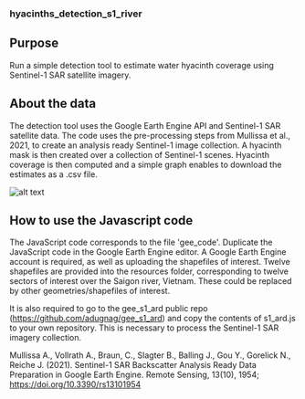 ### hyacinths_detection_s1_river
## Purpose

Run a simple detection tool to estimate water hyacinth coverage using Sentinel-1 SAR satellite imagery. 

## About the data

The detection tool uses the Google Earth Engine API and Sentinel-1 SAR satellite data. The code uses the pre-processing steps from Mullissa et al., 2021, to create an analysis ready Sentinel-1 image collection. A hyacinth mask is then created over a collection of Sentinel-1 scenes. Hyacinth coverage is then computed and a simple graph enables to download the estimates as a .csv file. 

![alt text](https://postimg.cc/dZ0bFV1K/9ba56a5c)

## How to use the Javascript code

The JavaScript code corresponds to the file 'gee_code'. Duplicate the JavaScript code in the Google Earth Engine editor. A Google Earth Engine account is required, as well as uploading the shapefiles of interest. Twelve shapefiles are provided into the resources folder, corresponding to twelve sectors of interest over the Saigon river, Vietnam. These could be replaced by other geometries/shapefiles of interest. 

It is also required to go to the gee_s1_ard public repo (https://github.com/adugnag/gee_s1_ard) and copy the contents of s1_ard.js to your own repository. This is necessary to process the Sentinel-1 SAR imagery collection. 

Mullissa A., Vollrath A., Braun, C., Slagter B., Balling J., Gou Y., Gorelick N.,  Reiche J. (2021). Sentinel-1 SAR Backscatter Analysis Ready Data Preparation in Google Earth Engine. Remote Sensing, 13(10), 1954; https://doi.org/10.3390/rs13101954 
